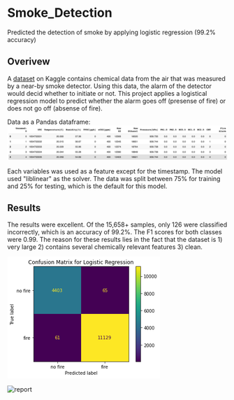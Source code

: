 # Smoke_Detection
Predicted the detection of smoke by applying logistic regression (99.2% accuracy)

## Overivew 

A [dataset](https://www.kaggle.com/datasets/deepcontractor/smoke-detection-dataset) on Kaggle contains chemical data from the air that was measured by a near-by smoke detector. Using this data, the alarm of the detector would decid whether to initiate or not. This project applies a logistical regression model to predict whether the alarm goes off (presense of fire) or does not go off (absense of fire). 

Data as a Pandas dataframe: ![images/dataframe.png](images/dataframe.png)

Each variables was used as a feature except for the timestamp. The model used "liblinear" as the solver. The data was split between 75% for training and 25% for testing, which is the default for this model.

## Results

The results were excellent. Of the 15,658+ samples, only 126 were classified incorrectly, which is an accuracy of 99.2%. The F1 scores for both classes were 0.99. The reason for these results lies in the fact that the dataset is 1) very large 2) contains several chemically relevant features 3) clean. 

![confusion_matrix](images/confusion_matrix.png)

![report](images/classification_report)


